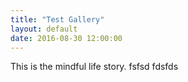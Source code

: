 ```yaml
---
title: "Test Gallery"
layout: default
date: 2016-08-30 12:00:00
---
```


This is the mindful life story.
fsfsd
fdsfds
